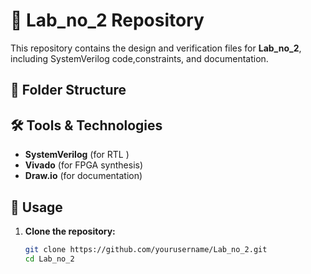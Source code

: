 # 📌 Lab_no_2 Repository

This repository contains the design and verification files for **Lab_no_2**, including SystemVerilog code,constraints, and documentation.

## 📂 Folder Structure


## 🛠 Tools & Technologies

- **SystemVerilog** (for RTL )
- **Vivado** (for FPGA synthesis)
- **Draw.io** (for documentation)

## 📜 Usage

1. **Clone the repository:**
   ```bash
   git clone https://github.com/yourusername/Lab_no_2.git
   cd Lab_no_2
